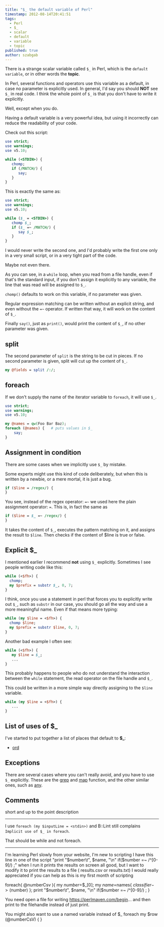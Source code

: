 ```yaml
---
title: "$_ the default variable of Perl"
timestamp: 2012-08-14T20:41:51
tags:
  - Perl
  - $_
  - scalar
  - default
  - variable
  - topic
published: true
author: szabgab
---
```



There is a strange scalar variable called `$_` in Perl, which is the
`default variable`, or in other words the <b>topic</b>.

In Perl, several functions and operators use this variable as a default,
in case no parameter is explicitly used. In general, I'd say you should <b>NOT</b>
see `$_` in real code. I think the whole point of `$_` is that you don't
have to write it explicitly.

Well, except when you do.


Having a default variable is a very powerful idea, but using it
incorrectly can reduce the readability of your code.

Check out this script:

```perl
use strict;
use warnings;
use v5.10;

while (<STDIN>) {
   chomp;
   if (/MATCH/) {
      say;
   }
}
```

This is exactly the same as:

```perl
use strict;
use warnings;
use v5.10;

while ($_ = <STDIN>) {
   chomp $_;
   if ($_ =~ /MATCH/) {
      say $_;
   }
}
```

I would never write the second one, and I'd probably write the first one only
in a very small script, or in a very tight part of the code.

Maybe not even there.

As you can see, in a `while` loop, when you read from a file handle,
even if that's the standard input, if you don't assign it explicitly
to any variable, the line that was read will be assigned to `$_`.

`chomp()` defaults to work on this variable, if no parameter was given.

Regular expression matching can be written without an explicit string,
and even without the `=~` operator. If written that way, it will work on the
content of `$_`.

Finally `say()`, just as `print()`, would print the content
of `$_`, if no other parameter was given.

## split

The second parameter of `split` is the string to be cut in pieces.
If no second parameter is given, split will cut up the content of `$_`.

```perl
my @fields = split /:/;
```

## foreach

If we don't supply the name of the iterator variable to `foreach`,
it will use `$_`.

```perl
use strict;
use warnings;
use v5.10;

my @names = qw(Foo Bar Baz);
foreach (@names) {   # puts values in $_
    say;
}
```

## Assignment in condition

There are some cases when we implicitly use `$_` by mistake.

Some experts might use this kind of code deliberately,
but when this is written by a newbie, or a mere mortal, it is just a bug.

```perl
if ($line = /regex/) {
}
```

You see, instead of the regex operator: `=~` we used here the plain assignment operator: `=`.
This is, in fact the same as

```perl
if ($line = $_ =~ /regex/) {
}
```

It takes the content of `$_`, executes the pattern matching on it,
and assigns the result to `$line`. Then checks if the content of $line is true or false.

## Explicit $_

I mentioned earlier I recommend <b>not</b> using `$_` explicitly. Sometimes I see people writing code like this:

```perl
while (<$fh>) {
  chomp;
  my $prefix = substr $_, 0, 7;
}
```

I think, once you use a statement in perl that forces you to explicitly write out `$_`,
such as `substr` in our case, you should go all the way and use a more meaningful name.
Even if that means more typing:

```perl
while (my $line = <$fh>) {
  chomp $line;
  my $prefix = substr $line, 0, 7;
}
```

Another bad example I often see:

```perl
while (<$fh>) {
   my $line = $_;
   ...
}
```

This probably happens to people who do not understand the interaction between
the `while` statement, the read operator on the file handle and `$_`.

This could be written in a more simple way directly assigning to the `$line`
variable.

```perl
while (my $line = <$fh>) {
   ...
}
```

## List of uses of $_

I've started to put together a list of places that default to <b>$_</b>:

* [ord](/ord)

## Exceptions

There are several cases where you can't really avoid, and you have to use `$_`
explicitly. These are the [grep](/filtering-values-with-perl-grep)
and [map](/transforming-a-perl-array-using-map) function, and the
other similar ones, such as [any](/filtering-values-with-perl-grep).

## Comments

short and up to the point description

<hr>

I use `foreach (my $inputLine = <stdin>)` and B::Lint still complains `Implicit use of $_ in foreach`.

That should be while and not foreach.
<hr>

I'm learning Perl slowly from your website, I'm new to scripting
I have this line in one of the script "print "$number\t", $name, "\n" if($number =~ /^[0-9]/) ;" when I run it prints the results on screen all good, but I want to modify it to print the results to a file ( results.csv or results.txt)
I would really appreciated if you can help as this is my first month of scripting

foreach( @numberCsv ){
my $number=$$_[0];
my $name=$names{ $classifier->($number) };
print "$number\t", $name, "\n" if($number =~ /^[0-9]/) ;
}



You need open a file for writing https://perlmaven.com/begin... and then print to the filehandle instead of just print.

You might also want to use a named variable instead of $_
foreach my $row (@numberCsV) {
}





